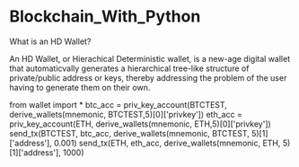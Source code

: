 # Blockchain_With_Python

What is an HD Wallet?

An HD Wallet, or Hierachical Deterministic wallet, is a new-age digital wallet that automaticvally generates a hierarchical tree-like structure of private/public address or keys, thereby addressing the problem of the user having to generate them on their own.

from wallet import *
btc_acc = priv_key_account(BTCTEST, derive_wallets(mnemonic, BTCTEST,5)[0]['privkey'])
eth_acc = priv_key_account(ETH, derive_wallets(mnemonic, ETH,5)[0]['privkey'])
send_tx(BTCTEST, btc_acc, derive_wallets(mnemonic, BTCTEST, 5)[1]['address'], 0.001)
send_tx(ETH, eth_acc, derive_wallets(mnemonic, ETH, 5)[1]['address'], 1000)
